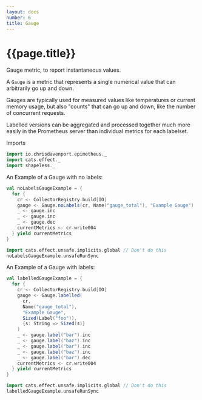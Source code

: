 ```yaml
---
layout: docs
number: 6
title: Gauge
---
```


# {{page.title}}

Gauge metric, to report instantaneous values.

A `Gauge` is a metric that represents a single numerical value that can arbitrarily go up and down.

Gauges are typically used for measured values like temperatures or current memory usage, but also "counts" that can go up and down, like the number of concurrent requests.

Labelled versions can be aggregated and processed together much more easily in the Prometheus
server than individual metrics for each labelset.

Imports

```scala mdoc:silent
import io.chrisdavenport.epimetheus._
import cats.effect._
import shapeless._
```

An Example of a Gauge with no labels:

```scala mdoc
val noLabelsGaugeExample = {
  for {
    cr <- CollectorRegistry.build[IO]
    gauge <- Gauge.noLabels(cr, Name("gauge_total"), "Example Gauge")
    _ <- gauge.inc
    _ <- gauge.inc
    _ <- gauge.dec
    currentMetrics <- cr.write004
  } yield currentMetrics
}

import cats.effect.unsafe.implicits.global // Don't do this
noLabelsGaugeExample.unsafeRunSync
```

An Example of a Gauge with labels:

```scala mdoc
val labelledGaugeExample = {
  for {
    cr <- CollectorRegistry.build[IO]
    gauge <- Gauge.labelled(
      cr,
      Name("gauge_total"),
      "Example Gauge",
      Sized(Label("foo")),
      {s: String => Sized(s)}
    )
    _ <- gauge.label("bar").inc
    _ <- gauge.label("baz").inc
    _ <- gauge.label("bar").inc
    _ <- gauge.label("baz").inc
    _ <- gauge.label("bar").dec
    currentMetrics <- cr.write004
  } yield currentMetrics
}

import cats.effect.unsafe.implicits.global // Don't do this
labelledGaugeExample.unsafeRunSync
```
